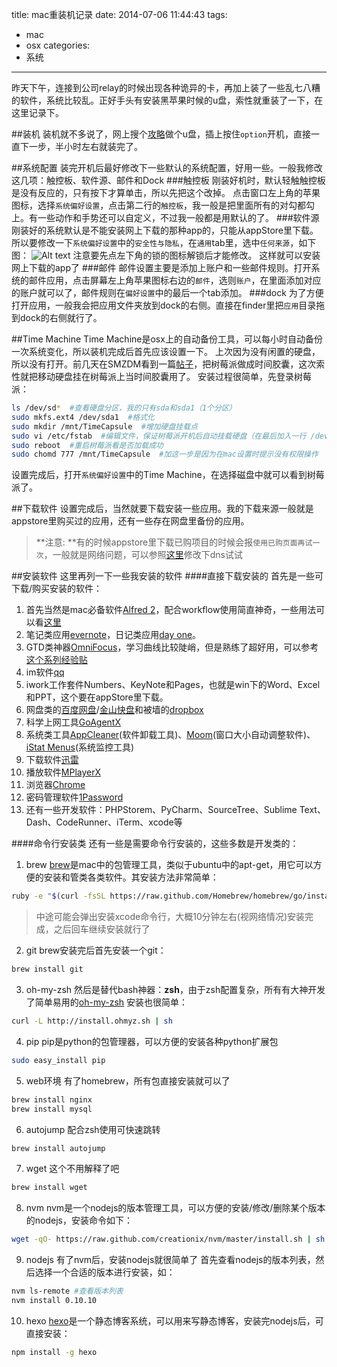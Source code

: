 title: mac重装机记录
date: 2014-07-06 11:44:43
tags: 
- mac 
- osx
categories:
- 系统

---

昨天下午，连接到公司relay的时候出现各种诡异的卡，再加上装了一些乱七八糟的软件，系统比较乱。正好手头有安装黑苹果时候的u盘，索性就重装了一下，在这里记录下。

<!-- more -->

##装机
装机就不多说了，网上搜个[攻略](http://www.baidu.com/s?wd=macos+u%E7%9B%98)做个u盘，插上按住`option`开机，直接一直下一步，半小时左右就装完了。

##系统配置
装完开机后最好修改下一些默认的系统配置，好用一些。一般我修改这几项：触控板、软件源、邮件和Dock
###触控板
刚装好机时，默认轻触触控板是没有反应的，只有按下才算单击，所以先把这个改掉。
点击窗口左上角的苹果图标，选择`系统偏好设置`，点击第二行的`触控板`，我一般是把里面所有的对勾都勾上。有一些动作和手势还可以自定义，不过我一般都是用默认的了。
###软件源
刚装好的系统默认是不能安装网上下载的那种app的，只能从appStore里下载。所以要修改一下`系统偏好设置`中的`安全性与隐私`，在`通用`tab里，选中`任何来源`，如下图：
![Alt text](/images/mac-config.png)
注意要先点左下角的锁的图标解锁后才能修改。
这样就可以安装网上下载的app了
###邮件
邮件设置主要是添加上账户和一些邮件规则。打开系统的邮件应用，点击屏幕左上角苹果图标右边的`邮件`，选则`账户`，在里面添加对应的账户就可以了，邮件规则在`偏好设置`中的最后一个tab添加。
###dock
为了方便打开应用，一般我会把应用文件夹放到dock的右侧。直接在finder里把`应用`目录拖到dock的右侧就行了。

##Time Machine
Time Machine是osx上的自动备份工具，可以每小时自动备份一次系统变化，所以装机完成后首先应该设置一下。
上次因为没有闲置的硬盘，所以没有打开。前几天在SMZDM看到一篇[帖子](http://jy.smzdm.com/detail/29911)，把树莓派做成时间胶囊，这次索性就把移动硬盘挂在树莓派上当时间胶囊用了。
安装过程很简单，先登录树莓派：

```bash
ls /dev/sd*  #查看硬盘分区，我的只有sda和sda1（1个分区）
sudo mkfs.ext4 /dev/sda1  #格式化
sudo mkdir /mnt/TimeCapsule  #增加硬盘挂载点
sudo vi /etc/fstab  #编辑文件，保证树莓派开机后自动挂载硬盘（在最后加入一行 /dev/sda1 /mnt/TimeCapsule ext4 rw,defaults 0 0）
sudo reboot  #重启树莓派看是否加载成功
sudo chomd 777 /mnt/TimeCapsule  #加这一步是因为在mac设置时提示没有权限操作
```

设置完成后，打开`系统偏好设置`中的Time Machine，在选择磁盘中就可以看到树莓派了。


##下载软件
设置完成后，当然就要下载安装一些应用。我的下载来源一般就是appstore里购买过的应用，还有一些存在网盘里备份的应用。
>**注意: **有的时候appstore里下载已购项目的时候会报`使用已购页面再试一次`，一般就是网络问题，可以参照[这里](http://jingyan.baidu.com/article/425e69e6b641d0be15fc16d9.html)修改下dns试试

##安装软件
这里再列一下一些我安装的软件
####直接下载安装的
首先是一些可下载/购买安装的软件：
1. 首先当然是mac必备软件[Alfred 2](http://www.alfredapp.com/)，配合workflow使用简直神奇，一些用法可以看[这里](http://www.zhihu.com/question/20656680)
2. 笔记类应用[evernote](http://www.yinxiang.com/)，日记类应用[day one](http://dayoneapp.com/)。
3. GTD类神器[OmniFocus](http://www.omnigroup.com/omnifocus/)，学习曲线比较陡峭，但是熟练了超好用，可以参考[这个系列经验贴](http://www.douban.com/note/271699848/)
4. im软件[qq](http://im.qq.com/download/pc.shtml)
5. iwork工作套件Numbers、KeyNote和Pages，也就是win下的Word、Excel和PPT，这个要在appStore里下载。
6. 网盘类的[百度网盘](http://pan.baidu.com/download#pan)/[金山快盘](http://www.kuaipan.cn/d/)和被墙的[dropbox](https://getdropbox.com/)
7. 科学上网工具[GoAgentX](https://github.com/ohdarling/GoAgentX)
8. 系统类工具[AppCleaner](http://appcleaner.com/)(软件卸载工具)、[Moom](http://manytricks.com/moom/)(窗口大小自动调整软件)、[iStat Menus](http://bjango.com/mac/istatmenus/)(系统监控工具)
9. 下载软件[迅雷](http://mac.xunlei.com/)
10. 播放软件[MPlayerX](http://mplayerx.org/)
11. 浏览器[Chrome](http://www.google.cn/intl/zh-CN/chrome/browser/)
12. 密码管理软件[1Password](https://agilebits.com/onepassword/mac)
11. 还有一些开发软件：PHPStorem、PyCharm、SourceTree、Sublime Text、Dash、CodeRunner、iTerm、xcode等

####命令行安装类
还有一些是需要命令行安装的，这些多数是开发类的：
1. brew
[brew](http://brew.sh/)是mac中的包管理工具，类似于ubuntu中的apt-get，用它可以方便的安装和管类各类软件。其安装方法非常简单：
```bash
ruby -e "$(curl -fsSL https://raw.github.com/Homebrew/homebrew/go/install)"
```
> 中途可能会弹出安装xcode命令行，大概10分钟左右(视网络情况)安装完成，之后回车继续安装就行了

2. git
brew安装完后首先安装一个git：
```bash
brew install git
```
3. oh-my-zsh
然后是替代bash神器：**zsh**，由于zsh配置复杂，所有有大神开发了简单易用的[oh-my-zsh](https://github.com/robbyrussell/oh-my-zsh/)
安装也很简单：
```bash
curl -L http://install.ohmyz.sh | sh
```
4. pip
pip是python的包管理器，可以方便的安装各种python扩展包
```bash
sudo easy_install pip
```
5. web环境
有了homebrew，所有包直接安装就可以了
```bash
brew install nginx
brew install mysql
```
6. autojump
配合zsh使用可快速跳转
```bash
brew install autojump
```
7. wget
这个不用解释了吧
```bash
brew install wget
```
8. nvm
nvm是一个nodejs的版本管理工具，可以方便的安装/修改/删除某个版本的nodejs，安装命令如下：
```bash
wget -qO- https://raw.github.com/creationix/nvm/master/install.sh | sh
```
9. nodejs
有了nvm后，安装nodejs就很简单了
首先查看nodejs的版本列表，然后选择一个合适的版本进行安装，如：
```bash
nvm ls-remote #查看版本列表
nvm install 0.10.10
```
10. hexo
[hexo](http://hexo.io)是一个静态博客系统，可以用来写静态博客，安装完nodejs后，可直接安装：
```bash
npm install -g hexo
```
